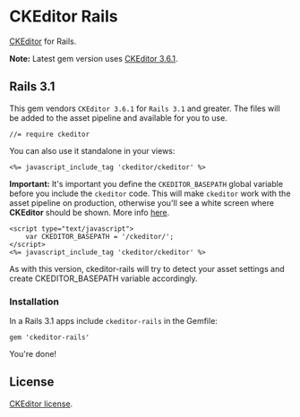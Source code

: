 # CKEditor Rails

[CKEditor][ckeditor] for Rails.

**Note:** Latest gem version uses [CKEditor 3.6.1][3.6.1].

## Rails 3.1

This gem vendors `CKEditor 3.6.1` for `Rails 3.1` and greater. The files will
be added to the asset pipeline and available for you to use.

    //= require ckeditor

You can also use it standalone in your views:

    <%= javascript_include_tag 'ckeditor/ckeditor' %>

**Important:** It's important you define the `CKEDITOR_BASEPATH` global
variable before you include the `ckeditor` code. This will make `ckeditor`
work with the asset pipeline on production, otherwise you'll see a white screen
where **CKEditor** should be shown. More info [here][ckeditor_basepath].

    <script type="text/javascript">
        var CKEDITOR_BASEPATH = '/ckeditor/';
    </script>
    <%= javascript_include_tag 'ckeditor/ckeditor' %>

As with this version, ckeditor-rails will try to detect your asset settings and create CKEDITOR_BASEPATH variable accordingly.


### Installation

In a Rails 3.1 apps include `ckeditor-rails` in the Gemfile:

    gem 'ckeditor-rails'

You're done!

## License

[CKEditor license][ckeditor_license].

[ckeditor_license]: http://ckeditor.com/license
[ckeditor]: http://ckeditor.com/
[ckeditor_basepath]: http://docs.cksource.com/CKEditor_3.x/Developers_Guide/Specifying_the_Editor_Path
[3.6.1]: http://ckeditor.com/blog/CKEditor_3.6.1_released
